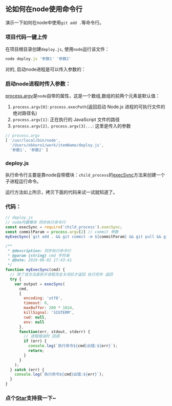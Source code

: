 ## 论如何在node使用命令行

演示一下如何在node中使用`git add .`等命令行。

### 项目代码一键上传

在项目根目录创建`deploy.js`, 使用`node`运行该文件：

```js
node deploy.js '参数1' '参数2'
```

对的, 启动node进程是可以传入参数的：

### 启动node进程时传入参数：

[process.argv](http://nodejs.cn/api/process/process_argv.html)是`node`自带的属性，这是一个数组,数组的前两个元素是默认值：

1. `process.argv[0]`: `process.execPath`(返回启动 Node.js 进程的可执行文件的绝对路径名)
2. `process.argv[1]`: 正在执行的 JavaScript 文件的路径
3. `process.argv[2]、process.argv[3]...`: 这里是传入的参数


```js
// process.argv
[ '/usr/local/bin/node',
  '/Users/obkoro1/work/itemName/deploy.js',
  '参数1', '参数2' ]
  ```

### deploy.js

执行命令行主要是靠node自带模块：`child_process`的[execSync](http://nodejs.cn/api/child_process.html#child_process_child_process_execsync_command_options)方法来创建一个子进程运行命令。

运行方法如上所示，拷贝下面的代码来试一试就知道了。

### 代码：

```js
// deploy.js
// node内置模块 同步执行命令行
const execSync = require('child_process').execSync; 
const commitParam = process.argv[2] // commit 参数
myExecSync(`git add . && git commit -m ${commitParam} && git pull && git push`);

/**
 * @description: 同步执行命令行
 * @param {string} cmd 字符串
 * @Date: 2019-08-02 17:43:41
 */
function myExecSync(cmd) {
  // 除了该方法直到子进程完全关闭后才返回 执行完毕 返回
  try {
    var output = execSync(
      cmd,
      {
        encoding: 'utf8',
        timeout: 0,
        maxBuffer: 200 * 1024,
        killSignal: 'SIGTERM',
        cwd: null,
        env: null
      },
      function(err, stdout, stderr) {
        // 进程错误时 回调
        if (err) {
          console.log(`执行命令${cmd}出错:${err}`);
          return;
        }
      }
    );
  } catch (err) {
    console.log(`执行命令${cmd}出错:${err}`);
  }
}
```
<!-- 特殊字符串：用于修改/删除markdown的结尾提示语-OBKoro1 -->
### 点个[Star](https://github.com/OBKoro1/codeBlack)支持我一下~

